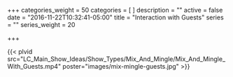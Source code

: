 +++
categories_weight = 50
categories = [
]
description = ""
active = false
date = "2016-11-22T10:32:41-05:00"
title = "Interaction with Guests"
series = ""
series_weight = 20

+++

{{< plvid src="LC_Main_Show_Ideas/Show_Types/Mix_And_Mingle/Mix_And_Mingle_With_Guests.mp4" poster="images/mix-mingle-guests.jpg" >}}
